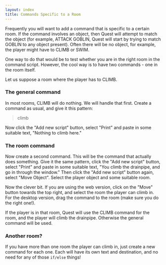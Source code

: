 ```yaml
---
layout: index
title: Commands Specific to a Room
---
```



Frequently you will want to add a command that is specific to a certain room.  If the command involves an object, then Quest will attempt to match the object (for example, ATTACK GOBLIN, Quest will start by trying to match GOBLIN to any object present). Often there will be no object, for example, the player might have to CLIMB or SWIM.

One way to do that would be to test whether you are in the right room in the command script. However, the cool way is to have two commands - one in the room itself.

Let us suppose a room where the player has to CLIMB.

### The general command

In most rooms, CLIMB will do nothing. We will handle that first. Create a command as usual, and give it this pattern:

> climb

Now click the "Add new script" button, select "Print" and paste in some suitable text, "Nothing to climb here."

### The room command

Now create a second command. This will be the command that actually does something. Give it the same pattern, click the "Add new script" button, select "Print" and paste in some suitable text, "You climb the drainpipe, and go in through the window." Then click the "Add new script" button again, select "Move Object". Select the player object and some suitable room.

Now the clever bit. If you are using the web version, click on the "Move" button towards the top right, and select the room the player can climb in. For the desktop version, drag the command to the room (make sure you do the right one!).

If the player is in that room, Quest will use the CLIMB command for the room, and the player will climb the drainpipe. Otherwise the general command will be used.

### Another room?

If you have more than one room the player can climb in, just create a new command for each one. Each will have its own text and destination, and no need for any of those `if/else` things!
